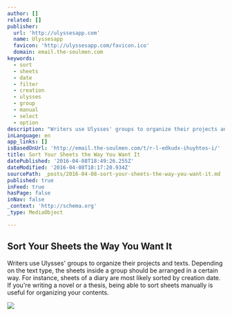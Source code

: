 ```yaml
---
author: []
related: []
publisher:
  url: 'http://ulyssesapp.com'
  name: Ulyssesapp
  favicon: 'http://ulyssesapp.com/favicon.ico'
  domain: email.the-soulmen.com
keywords:
  - sort
  - sheets
  - date
  - filter
  - creation
  - ulysses
  - group
  - manual
  - select
  - option
description: "Writers use Ulysses' groups to organize their projects and texts. Depending on the text type, the sheets inside a group should be arranged in a certain way. For instance, sheets of a diary are most likely sorted by creation date. If you're writing a novel or a thesis, being able to sort sheets manually is useful for organizing your contents."
inLanguage: en
app_links: []
isBasedOnUrl: 'http://email.the-soulmen.com/t/r-l-edkudx-ihuyhtos-i/'
title: Sort Your Sheets the Way You Want It
datePublished: '2016-04-08T18:49:26.255Z'
dateModified: '2016-04-08T18:17:20.934Z'
sourcePath: _posts/2016-04-08-sort-your-sheets-the-way-you-want-it.md
published: true
inFeed: true
hasPage: false
inNav: false
_context: 'http://schema.org'
_type: MediaObject

---
```

<article style=""><h1>Sort Your Sheets the Way You Want It</h1><p>Writers use Ulysses' groups to organize their projects and texts. Depending on the text type, the sheets inside a group should be arranged in a certain way. For instance, sheets of a diary are most likely sorted by creation date. If you're writing a novel or a thesis, being able to sort sheets manually is useful for organizing your contents.</p><img src="http://ulyssesapp.com/blog/wp-content/uploads/2016/04/Sort-iOS@2x.jpg" /></article>